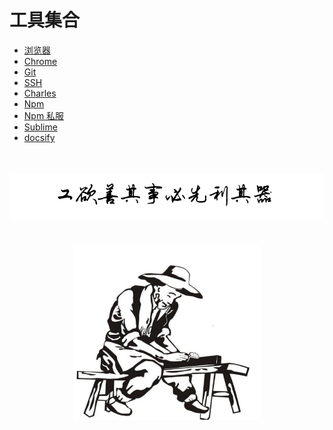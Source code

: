 # 工具集合
  
-   [浏览器](/tool/browser.md)
-   [Chrome](/tool/chrome.md)
-   [Git](/tool/git.md)
-   [SSH](/tool/ssh.md)
-   [Charles](/tool/charles.md)
-   [Npm](/tool/npm.md)
-   [Npm 私服](/tool/selfnpm.md)
-   [Sublime](/tool/sublime.md)
-   [docsify](/tool/docsify.md)

<br />
<br />
<img  src='./img/gslqq.PNG' width="600" alt="logo"/>
<br />
<br />
<br />
<div align="center">
<img  src='./img/03.jpg' width="300" alt="logo" />
</div>
<br />
<br />
